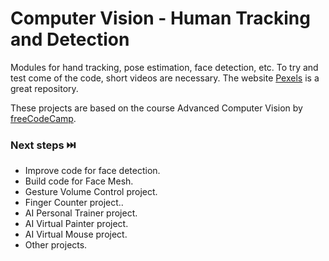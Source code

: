 # Computer Vision - Human Tracking and Detection
Modules for hand tracking, pose estimation, face detection, etc. To try and test come of the code, short videos are necessary. The website [Pexels](https://www.pexels.com) is a great repository.

These projects are based on the course Advanced Computer Vision by [freeCodeCamp](https://www.youtube.com/watch?v=01sAkU_NvOY&t=6759s&ab_channel=freeCodeCamp.org).

### Next steps ⏭️
- Improve code for face detection.
- Build code for Face Mesh.
- Gesture Volume Control project.
- Finger Counter project..
- AI Personal Trainer project.
- AI Virtual Painter project.
- AI Virtual Mouse project.
- Other projects.
